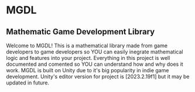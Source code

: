 # MGDL
## Mathematic Game Development Library

Welcome to MGDL! 
This is a mathematical library made from game developers to game developers so YOU can easily inegrate mathematical logic and features into your project. Everything in this project is well documented and comented so YOU can understand how and why does it work. MGDL is built on Unity due to it's big popularity in indie game development. Unity's editor version for project is [2023.2.19f1] but it may be updated in future.
<!-- Link to useful info page -->
